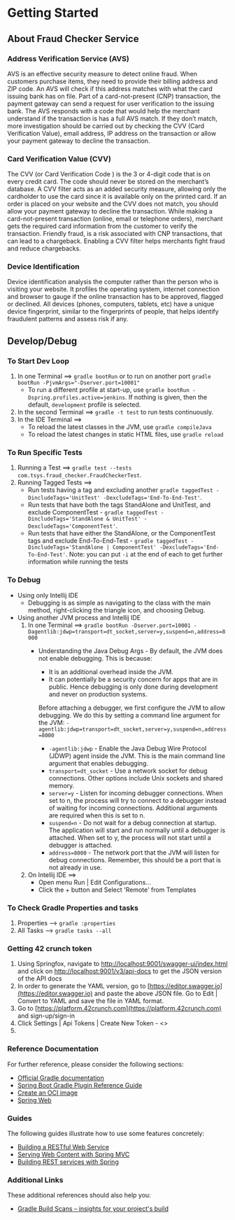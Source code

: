 # Getting Started

## About Fraud Checker Service
### Address Verification Service (AVS)
AVS is an effective security measure to detect online fraud.
When customers purchase items, they need to provide their billing
address and ZIP code. An AVS will check if this address matches with
what the card issuing bank has on file.
Part of a card-not-present (CNP) transaction, the payment gateway
can send a request for user verification to the issuing bank.
The AVS responds with a code that would help the merchant understand
if the transaction is has a full AVS match.
If they don’t match, more investigation should be carried out by
checking the CVV (Card Verification Value), email address, IP address
on the transaction or allow your payment gateway to decline the
transaction.

### Card Verification Value (CVV)
The CVV (or Card Verification Code ) is the 3 or 4-digit code that
is on every credit card. The code should never be stored on the
merchant’s database. A CVV filter acts as an added security measure,
allowing only the cardholder to use the card since it is available
only on the printed card. If an order is placed on your website and
the CVV does not match, you should allow your payment gateway to
decline the transaction.  While making a card-not-present
transaction (online, email or telephone orders), merchant gets the
required card information from the customer to verify the transaction.
Friendly fraud, is a risk associated with CNP transactions, that can
lead to a chargeback. Enabling a CVV filter helps merchants fight
fraud and reduce chargebacks.

### Device Identification
Device identification analysis the computer rather than the person
who is visiting your website. It profiles the operating system,
internet connection and browser to gauge if the online transaction
has to be approved, flagged or declined. All devices (phones,
computers, tablets, etc) have a unique device fingerprint, similar
to the fingerprints of people, that helps identify fraudulent
patterns and assess risk if any.

## Develop/Debug 
### To Start Dev Loop 
1. In one Terminal ==> ```gradle bootRun``` or to run on another port ```gradle bootRun -PjvmArgs="-Dserver.port=10001"```
    * To run a different profile at start-up, use ```gradle bootRun -Dspring.profiles.active=jenkins```.  If nothing is given, then the default, ```development``` profile is selected.
2. In the second Terminal ==> ```gradle -t test``` to run tests continuously.
3. In the IDE Terminal ==> 
    * To reload the latest classes in the JVM, use ```gradle compileJava```  
    * To reload the latest changes in static HTML files, use ```gradle reload```  

### To Run Specific Tests
1. Running a Test ==> ```gradle test --tests com.tsys.fraud_checker.FraudCheckerTest```.
2. Running Tagged Tests ==> 
    * Run tests having a tag and excluding another ```gradle taggedTest -DincludeTags='UnitTest' -DexcludeTags='End-To-End-Test'```.
    * Run tests that have both the tags StandAlone and UnitTest, and exclude ComponentTest - ```gradle taggedTest -DincludeTags='StandAlone & UnitTest' -DexcludeTags='ComponentTest'```.
    * Run tests that have either the StandAlone, or the ComponentTest tags and exclude End-To-End-Test - ```gradle taggedTest -DincludeTags='StandAlone | ComponentTest' -DexcludeTags='End-To-End-Test'```.
Note: you can put ```-i``` at the end of each to get further information while running the tests
    
### To Debug
* Using only Intellij IDE
    * Debugging is as simple as navigating to the class with the main method, right-clicking the triangle icon, and choosing Debug.
* Using another JVM process and Intellij IDE
    1. In one Terminal ==> ```gradle bootRun -Dserver.port=10001 -Dagentlib:jdwp=transport=dt_socket,server=y,suspend=n,address=8000```
        * Understanding the Java Debug Args - By default, the JVM does not enable debugging. This is because:
          * It is an additional overhead inside the JVM. 
          * It can potentially be a security concern for apps that are in public.
          Hence debugging is only done during development and never on production systems.
          
          Before attaching a debugger, we first configure the JVM to allow debugging. 
          We do this by setting a command line argument for the JVM:
          ```-agentlib:jdwp=transport=dt_socket,server=y,suspend=n,address=8000```
          
          * ```-agentlib:jdwp``` - Enable the Java Debug Wire Protocol (JDWP) agent inside the JVM. This is the main command line argument that enables debugging.
          * ```transport=dt_socket``` - Use a network socket for debug connections. Other options include Unix sockets and shared memory.
          * ```server=y``` - Listen for incoming debugger connections. When set to n, the process will try to connect to a debugger instead of waiting for incoming connections. Additional arguments are required when this is set to n.
          * ```suspend=n``` - Do not wait for a debug connection at startup. The application will start and run normally until a debugger is attached. When set to y, the process will not start until a debugger is attached.
          * ```address=8000``` - The network port that the JVM will listen for debug connections. Remember, this should be a port that is not already in use.
    2. On Intellij IDE ==> 
        * Open menu Run | Edit Configurations...
        * Click the + button and Select 'Remote' from Templates

### To Check Gradle Properties and tasks
1. Properties --> ```gradle :properties```
2. All Tasks --> ```gradle tasks --all```

### Getting 42 crunch token
1. Using Springfox, navigate to [http://localhost:9001/swagger-ui/index.html](http://localhost:9001/swagger-ui/index.html) and click on [http://localhost:9001/v3/api-docs](http://localhost:9001/v3/api-docs) to get the JSON version of the API docs 
2. In order to generate the YAML version, go to [https://editor.swagger.io](https://editor.swagger.io) and paste the above JSON file.  Go to Edit | Convert to YAML and save the file in YAML format.
3. Go to [https://platform.42crunch.com](https://platform.42crunch.com) and sign-up/sign-in
4. Click Settings | Api Tokens | Create New Token - <<your token>>
5.  

### Reference Documentation
For further reference, please consider the following sections:

* [Official Gradle documentation](https://docs.gradle.org)
* [Spring Boot Gradle Plugin Reference Guide](https://docs.spring.io/spring-boot/docs/2.4.0-M3/gradle-plugin/reference/html/)
* [Create an OCI image](https://docs.spring.io/spring-boot/docs/2.4.0-M3/gradle-plugin/reference/html/#build-image)
* [Spring Web](https://docs.spring.io/spring-boot/docs/2.3.4.RELEASE/reference/htmlsingle/#boot-features-developing-web-applications)

### Guides
The following guides illustrate how to use some features concretely:

* [Building a RESTful Web Service](https://spring.io/guides/gs/rest-service/)
* [Serving Web Content with Spring MVC](https://spring.io/guides/gs/serving-web-content/)
* [Building REST services with Spring](https://spring.io/guides/tutorials/bookmarks/)

### Additional Links
These additional references should also help you:

* [Gradle Build Scans – insights for your project's build](https://scans.gradle.com#gradle)

